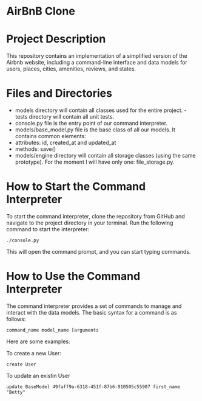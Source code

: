 # AirBnB Clone
# Project Description
This repository contains an implementation of a simplified version of the Airbnb website, including a command-line interface and data models for users, places, cities, amenities, reviews, and states.


# Files and Directories
   
- models directory will contain all classes used for the entire project. 
-tests directory will contain all unit tests.
- console.py file is the entry point of our command interpreter.
- models/base_model.py file is the base class of all our models. It contains common elements:
- attributes: id, created_at and updated_at
- methods: save()
- models/engine directory will contain all storage classes (using the same prototype). For the moment I will have only one: file_storage.py.

# How to Start the Command Interpreter
To start the command interpreter, clone the repository from GitHub and navigate to the project directory in your terminal. Run the following command to start the interpreter:
    
    ./console.py

This will open the command prompt, and you can start typing commands.

# How to Use the Command Interpreter
The command interpreter provides a set of commands to manage and interact with the data models. The basic syntax for a command is as follows:

    command_name model_name [arguments

Here are some examples:

To create a new User:

    create User

To update an existin User

    update BaseModel 49faff9a-6318-451f-87b6-910505c55907 first_name "Betty"

